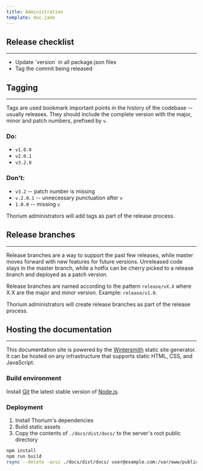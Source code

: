 ```yaml
---
title: Administration
template: doc.jade
---
```


## Release checklist

---

<ul class="list list--checked">
    <li class="list__item">Update `version` in all package.json files</li>
    <li class="list__item">Tag the commit being released</li>
</ul>

## Tagging

---

Tags are used bookmark important points in the history of the codebase -- usually releases. They should include the complete version with the major, minor and patch numbers, prefixed by `v`.

### Do:

* `v1.0.0`
* `v2.0.1`
* `v3.2.0`

### Don't:

* `v3.2` -- patch number is missing
* `v.2.0.1` -- unnecessary punctuation after `v`
* `1.0.0` -- missing `v`

Thorium administrators will add tags as part of the release process.

## Release branches

---

Release branches are a way to support the past few releases, while master moves forward with new features for future versions. Unreleased code stays in the master branch, while a hotfix can be cherry picked to a release branch and deployed as a patch version.

Release branches are named according to the pattern `release/vX.X` where X.X are the major and minor version. Example: `release/v1.0`.

Thorium administrators will create release branches as part of the release process.

## Hosting the documentation

---

This documentation site is powered by the [Wintersmith](http://wintersmith.io/) static site generator. It can be hosted on any infrastructure that supports static HTML, CSS, and JavaScript.

### Build environment

Install [Git](https://git-scm.com/downloads) the latest stable version of [Node.js](https://nodejs.org/en/).

### Deployment

1. Install Thorium's dependencies
2. Build static assets
3. Copy the contents of `./docs/dist/docs/` to the server's root public directory

```bash
npm install
npm run build
rsync --delete -acvz ./docs/dist/docs/ user@example.com:/var/www/public_html/
```
